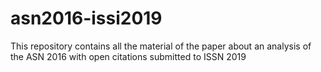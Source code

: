 # asn2016-issi2019
This repository contains all the material of the paper about an analysis of the ASN 2016 with open citations submitted to ISSN 2019
